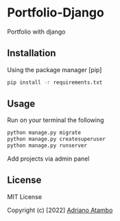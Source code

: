 # Portfolio-Django

Portfolio with django

## Installation

Using the package manager [pip]

```bash
pip install -r requirements.txt
```

## Usage

Run on your terminal the following

```bash
python manage.py migrate
python manage.py createsuperuser
python manage.py runserver
```
Add projects via admin panel

## License

MIT License

Copyright (c) [2022] [Adriano Atambo](https://github.com/aatambo)